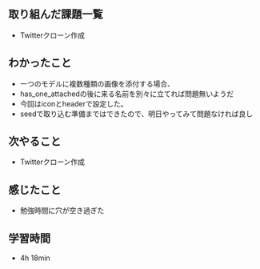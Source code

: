 ## 取り組んだ課題一覧
- Twitterクローン作成
## わかったこと
- 一つのモデルに複数種類の画像を添付する場合、
- has_one_attachedの後に来る名前を別々に立てれば問題無いようだ
- 今回はiconとheaderで設定した。
- seedで取り込む準備まではできたので、明日やってみて問題なければ良し
## 次やること
- Twitterクローン作成
## 感じたこと
- 勉強時間に穴が空き過ぎた
## 学習時間
- 4h 18min